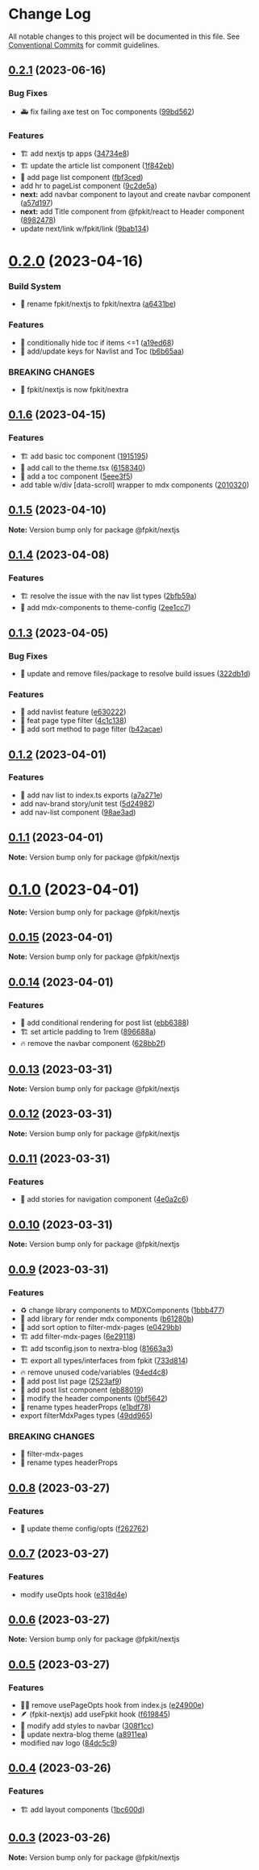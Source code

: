 # Change Log

All notable changes to this project will be documented in this file.
See [Conventional Commits](https://conventionalcommits.org) for commit guidelines.

## [0.2.1](https://github.com/shawn-sandy/fpkit-nextjs/compare/v0.2.0...v0.2.1) (2023-06-16)

### Bug Fixes

- 🚑 fix failing axe test on Toc components ([99bd562](https://github.com/shawn-sandy/fpkit-nextjs/commit/99bd5627872434b0c82ddbb03a8e7427ca2f2c92))

### Features

- 🏗️ add nextjs tp apps ([34734e8](https://github.com/shawn-sandy/fpkit-nextjs/commit/34734e807b56d8e0b3bb3a2542d06df021803c4e))
- 🏗️ update the article list component ([1f842eb](https://github.com/shawn-sandy/fpkit-nextjs/commit/1f842eb68fa8f294ceb0f8dbd2a568737f22ea0d))
- 🤩 add page list component ([fbf3ced](https://github.com/shawn-sandy/fpkit-nextjs/commit/fbf3cedd9c746ecda50e46880f02ecc12c16d184))
- add hr to pageList component ([9c2de5a](https://github.com/shawn-sandy/fpkit-nextjs/commit/9c2de5afd805159e3396b3bdb7096961e60ca259))
- **next:** add navbar component to layout and create navbar component ([a57d197](https://github.com/shawn-sandy/fpkit-nextjs/commit/a57d197f31326ea24be6027d602b2c682d9e796f))
- **next:** add Title component from @fpkit/react to Header component ([8982478](https://github.com/shawn-sandy/fpkit-nextjs/commit/8982478dde9f5526808ddcbbd168c0001937bd9a))
- update next/link w/fpkit/link ([9bab134](https://github.com/shawn-sandy/fpkit-nextjs/commit/9bab1345a783378370d62782ed827a9f06c77042))

# [0.2.0](https://github.com/shawn-sandy/fpkit-nextjs/compare/v0.1.6...v0.2.0) (2023-04-16)

### Build System

- 📛 rename fpkit/nextjs to fpkit/nextra ([a6431be](https://github.com/shawn-sandy/fpkit-nextjs/commit/a6431be600bada23557a94b8c1dda926a036ca0c))

### Features

- 🌟 conditionally hide toc if items <=1 ([a19ed68](https://github.com/shawn-sandy/fpkit-nextjs/commit/a19ed686481d5ab7beea54bfa9de1b601e2bcbcd))
- 🚧 add/update keys for Navlist and Toc ([b6b65aa](https://github.com/shawn-sandy/fpkit-nextjs/commit/b6b65aaef1b947bf7c3013f8b1df25c3c64a9990))

### BREAKING CHANGES

- 🧨 fpkit/nextjs is now fpkit/nextra

## [0.1.6](https://github.com/shawn-sandy/fpkit-nextjs/compare/v0.1.5...v0.1.6) (2023-04-15)

### Features

- 🏗️ add basic toc component ([1915195](https://github.com/shawn-sandy/fpkit-nextjs/commit/1915195a6997072ba961e35b83d9ba9de49ad548))
- 🤩 add <head/> call to the theme.tsx ([6158340](https://github.com/shawn-sandy/fpkit-nextjs/commit/61583409db17e5cf2755203ca69d1669151099c3))
- 🤩 add a toc component ([5eee3f5](https://github.com/shawn-sandy/fpkit-nextjs/commit/5eee3f5e06de105627f5f2c31d5366698ba766b7))
- add table w/div [data-scroll] wrapper to mdx components ([2010320](https://github.com/shawn-sandy/fpkit-nextjs/commit/201032069a67c3184b37a15c0c7c1e5a98877957))

## [0.1.5](https://github.com/shawn-sandy/fpkit-nextjs/compare/v0.1.4...v0.1.5) (2023-04-10)

**Note:** Version bump only for package @fpkit/nextjs

## [0.1.4](https://github.com/shawn-sandy/fpkit-nextjs/compare/v0.1.3...v0.1.4) (2023-04-08)

### Features

- 🏗️ resolve the issue with the nav list types ([2bfb59a](https://github.com/shawn-sandy/fpkit-nextjs/commit/2bfb59ad99ec9cda78b9949e269a6694ab979f44))
- 🤩 add mdx-components to theme-config ([2ee1cc7](https://github.com/shawn-sandy/fpkit-nextjs/commit/2ee1cc79a0ef53975c170be406e9eb47871292ee))

## [0.1.3](https://github.com/shawn-sandy/fpkit-nextjs/compare/v0.1.2...v0.1.3) (2023-04-05)

### Bug Fixes

- 🚒 update and remove files/package to resolve build issues ([322db1d](https://github.com/shawn-sandy/fpkit-nextjs/commit/322db1dabdaeb93e35a8f835897b877766e12a60))

### Features

- 🌟 add navlist feature ([e630222](https://github.com/shawn-sandy/fpkit-nextjs/commit/e630222ee647ab14f360dbd29557a08181a3bfcf))
- 🌟 feat page type filter ([4c1c138](https://github.com/shawn-sandy/fpkit-nextjs/commit/4c1c138da2ad8f06bb261bf28db081f55f84c58f))
- 🤩 add sort method to page filter ([b42acae](https://github.com/shawn-sandy/fpkit-nextjs/commit/b42acae6250844f8b5c75c67da4ea910c956816d))

## [0.1.2](https://github.com/shawn-sandy/fpkit-nextjs/compare/v0.1.1...v0.1.2) (2023-04-01)

### Features

- 🚗 add nav list to index.ts exports ([a7a271e](https://github.com/shawn-sandy/fpkit-nextjs/commit/a7a271e0373ea87e874f05d2c211c63b9dfd845a))
- add nav-brand story/unit test ([5d24982](https://github.com/shawn-sandy/fpkit-nextjs/commit/5d24982e72634edfbb4b9e06c3e87c8b240c284f))
- add nav-list component ([98ae3ad](https://github.com/shawn-sandy/fpkit-nextjs/commit/98ae3ad13e669f7e6b73c01f8714369eae16295a))

## [0.1.1](https://github.com/shawn-sandy/fpkit-nextjs/compare/v0.1.0...v0.1.1) (2023-04-01)

**Note:** Version bump only for package @fpkit/nextjs

# [0.1.0](https://github.com/shawn-sandy/fpkit-nextjs/compare/v0.0.15...v0.1.0) (2023-04-01)

**Note:** Version bump only for package @fpkit/nextjs

## [0.0.15](https://github.com/shawn-sandy/fpkit-nextjs/compare/v0.0.14...v0.0.15) (2023-04-01)

**Note:** Version bump only for package @fpkit/nextjs

## [0.0.14](https://github.com/shawn-sandy/fpkit-nextjs/compare/v0.0.13...v0.0.14) (2023-04-01)

### Features

- 🌟 add conditional rendering for post list ([ebb6388](https://github.com/shawn-sandy/fpkit-nextjs/commit/ebb638867937d59e9c0ea96480ae7fd83b5fa25e))
- 🏗️ set article padding to 1rem ([896688a](https://github.com/shawn-sandy/fpkit-nextjs/commit/896688a2d3e426adc35e8b67476faf814c0b75af))
- 🔥 remove the navbar component ([628bb2f](https://github.com/shawn-sandy/fpkit-nextjs/commit/628bb2f1cdfd88ee923a6ce9e5eb425e84217e68))

## [0.0.13](https://github.com/shawn-sandy/fpkit-nextjs/compare/v0.0.12...v0.0.13) (2023-03-31)

**Note:** Version bump only for package @fpkit/nextjs

## [0.0.12](https://github.com/shawn-sandy/fpkit-nextjs/compare/v0.0.11...v0.0.12) (2023-03-31)

**Note:** Version bump only for package @fpkit/nextjs

## [0.0.11](https://github.com/shawn-sandy/fpkit-nextjs/compare/v0.0.10...v0.0.11) (2023-03-31)

### Features

- 📖 add stories for navigation component ([4e0a2c6](https://github.com/shawn-sandy/fpkit-nextjs/commit/4e0a2c6959c6f56a85e422c89421e46d929be32c))

## [0.0.10](https://github.com/shawn-sandy/fpkit-nextjs/compare/v0.0.9...v0.0.10) (2023-03-31)

**Note:** Version bump only for package @fpkit/nextjs

## [0.0.9](https://github.com/shawn-sandy/fpkit-nextjs/compare/v0.0.8...v0.0.9) (2023-03-31)

### Features

- ♻️ change library components to MDXComponents ([1bbb477](https://github.com/shawn-sandy/fpkit-nextjs/commit/1bbb477ea512aca438300b34c5ce15262e46d587))
- 🌟 add library for render mdx components ([b61280b](https://github.com/shawn-sandy/fpkit-nextjs/commit/b61280b6df3ff0e8f4b95b582528ee06a6ef367a))
- 🌟 add sort option to filter-mdx-pages ([e0429bb](https://github.com/shawn-sandy/fpkit-nextjs/commit/e0429bb116c0e09fd44e82b394997db9179ced98))
- 🏗️ add filter-mdx-pages ([6e29118](https://github.com/shawn-sandy/fpkit-nextjs/commit/6e2911861491cca9fbf4f2b20967992dbd238763))
- 🏗️ add tsconfig.json to nextra-blog ([81663a3](https://github.com/shawn-sandy/fpkit-nextjs/commit/81663a30579b95d18af8f35b257b7e6e8f70876d))
- 🏗️ export all types/interfaces from fpkit ([733d814](https://github.com/shawn-sandy/fpkit-nextjs/commit/733d81438c0fd2fb05406e467cd80bf7d78a9040))
- 🔥 remove unused code/variables ([94ed4c8](https://github.com/shawn-sandy/fpkit-nextjs/commit/94ed4c80c982cd6b947c702e9e63751419ac0877))
- 🚗 add post list page ([2523af9](https://github.com/shawn-sandy/fpkit-nextjs/commit/2523af9fcd0a69e700bd67184ee3aa10a8181500))
- 🚧 add post list component ([eb88019](https://github.com/shawn-sandy/fpkit-nextjs/commit/eb880196a062afb4c81c5dd5848405eb3f4152ea))
- 🚧 modify the header components ([0bf5642](https://github.com/shawn-sandy/fpkit-nextjs/commit/0bf5642016776828f3c2b0f03443b17c08a6bff4))
- 🚧 rename types headerProps ([e1bdf78](https://github.com/shawn-sandy/fpkit-nextjs/commit/e1bdf7811a9f27a6621c9282817533377fe594fc))
- export filterMdxPages types ([49dd965](https://github.com/shawn-sandy/fpkit-nextjs/commit/49dd965e6e75896fb0f7452f4e11de380f117347))

### BREAKING CHANGES

- 🧨 filter-mdx-pages
- 🧨 rename types headerProps

## [0.0.8](https://github.com/shawn-sandy/fpkit-nextjs/compare/v0.0.7...v0.0.8) (2023-03-27)

### Features

- 🌟 update theme config/opts ([f262762](https://github.com/shawn-sandy/fpkit-nextjs/commit/f262762bb0c40998a0081be1eb05126db729c884))

## [0.0.7](https://github.com/shawn-sandy/fpkit-nextjs/compare/v0.0.6...v0.0.7) (2023-03-27)

### Features

- modify useOpts hook ([e318d4e](https://github.com/shawn-sandy/fpkit-nextjs/commit/e318d4e2e4a2667f22c52534879389b0910a004c))

## [0.0.6](https://github.com/shawn-sandy/fpkit-nextjs/compare/v0.0.5...v0.0.6) (2023-03-27)

**Note:** Version bump only for package @fpkit/nextjs

## [0.0.5](https://github.com/shawn-sandy/fpkit-nextjs/compare/v0.0.4...v0.0.5) (2023-03-27)

### Features

- 🧑‍🏭 remove usePageOpts hook from index.js ([e24900e](https://github.com/shawn-sandy/fpkit-nextjs/commit/e24900e82d67304e0b450c70db318bd5f6540c73))
- 🪶 (fpkit-nextjs) add useFpkit hook ([f619845](https://github.com/shawn-sandy/fpkit-nextjs/commit/f619845db2b46c84ea0a9d2cfb0d91bbca2bd807))
- 🚧 modify add styles to navbar ([308f1cc](https://github.com/shawn-sandy/fpkit-nextjs/commit/308f1cc22f6817cfc5bc2ef993e017e8d43ba258))
- 🚧 update nextra-blog theme ([a8911ea](https://github.com/shawn-sandy/fpkit-nextjs/commit/a8911eadb669b8f3ceca1d616a510a0faad8ca5b))
- modified nav logo ([84dc5c9](https://github.com/shawn-sandy/fpkit-nextjs/commit/84dc5c9120bff30a5918f2546b1f17d8f67e3415))

## [0.0.4](https://github.com/shawn-sandy/fpkit-nextjs/compare/v0.0.3...v0.0.4) (2023-03-26)

### Features

- 🏗️ add layout components ([1bc600d](https://github.com/shawn-sandy/fpkit-nextjs/commit/1bc600d4e2f4fa0f718c917462589bc3b8af1b60))

## [0.0.3](https://github.com/shawn-sandy/fpkit-nextjs/compare/v0.0.2...v0.0.3) (2023-03-26)

**Note:** Version bump only for package @fpkit/nextjs
